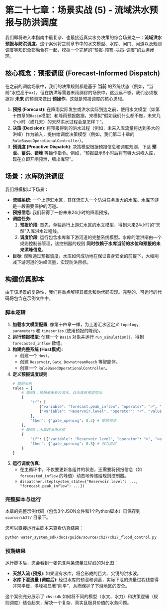 # 第二十七章：场景实战 (5) - 流域洪水预报与防洪调度

我们即将进入本指南中最复杂、也最接近真实水务决策的综合场景之一：**流域洪水预报与防洪调度**。这个案例将之前章节中的水文模型、水库、闸门、河道以及规则调度等知识全部融合在一起，模拟一个完整的“预报-预警-决策-调度”的业务闭环。

## 核心概念：预报调度 (Forecast-Informed Dispatch)

在之前的调度场景中，我们的决策规则都是基于 **当前** 的系统状态（例如，“当前”水位高于xx）。但在防洪等需要未雨绸缪的场景中，这远远不够。我们必须根据对 **未来** 的预测来做出 **预操作**。这就是预报调度的核心思想。

1.  **预报 (Forecast)**: 在降雨实际发生或洪水实际到达之前，使用水文模型（如第十四章的`Basin`模型）和降雨预报数据，来模拟“假如我们什么都不做，未来几个小时（或几天）的天然洪水过程会是怎样？”。
2.  **决策 (Decision)**: 将预报得到的洪水过程（例如，未来入库流量将达到多大的洪峰）作为输入，提供给调度决策模型（例如，我们第二十章的`RuleBasedOperationalController`）。
3.  **预调度 (Proactive Dispatch)**: 决策模型根据预报信息和调度规则，下达 **预泄、蓄洪、错峰** 等操作指令。例如，“预报显示6小时后将有特大洪峰入库，现在立即开闸预泄，腾出库容”。

## 场景：水库防洪调度

我们将模拟以下场景：
*   **流域系统**: 一个上游汇水区，其径流汇入一个防洪任务重大的水库。水库下游是一段需要保护的河道。
*   **预报信息**: 我们获得了一份未来24小时的降雨预报。
*   **调度任务**:
    1.  **预报阶段**: 首先，单独运行上游汇水区的水文模型，得到未来24小时的“天然”入库洪水过程线。
    2.  **调度阶段**: 运行包含水库和下游河道的完整系统模型。水库的泄洪闸由一个规则控制器管理，该控制器的规则 **同时依赖于水库当前的水位和预报的未来洪峰信息**。
*   **目标**: 观察通过预报调度，水库如何成功地在保证自身安全的前提下，大幅削减下游河道的洪峰流量，实现防洪目标。

## 构建仿真脚本

由于该场景的复杂性，我们将重点解释其概念和伪代码实现。完整的、可运行的代码将包含在示例文件中。

### 脚本逻辑

1.  **加载水文模型配置**: 像第十四章一样，为上游汇水区定义 `topology`, `parameters` 和 `timeseries` (使用预报的降雨)。
2.  **运行预报模型**: 创建一个 `Basin` 对象并运行 `run_simulation()`，得到 `forecasted_inflow` 数组。
3.  **构建完整系统 (Host模式)**:
    *   创建一个 `Host`。
    *   创建 `Reservoir`, `Gate`, `DownstreamReach` 等智能体。
    *   创建一个 `RuleBasedOperationalController`。
4.  **定义预报调度规则**:
    ```python
    # 规则示例
    rules = [
        # 规则1：预报未来有大洪水，且水库有预泄空间
        {
            "if": [
                {"variable": "forecast.peak_inflow", "operator": ">", "value": 500},
                {"variable": "Reservoir.level", "operator": "<", "value": 19.5}
            ],
            "then": {"gate_opening": 0.3} # 提前预泄
        },
        # 规则2：水库超汛限水位
        {
            "if": [{"variable": "Reservoir.level", "operator": ">", "value": 20.0}],
            "then": {"gate_opening": 0.8} # 强力泄洪
        }
    ]
    ```
5.  **运行调度仿真**:
    *   在主循环中，不仅要更新各组件的状态，还需要将预报信息（如 `forecasted_inflow` 的峰值）动态地传递给规则控制器。
    *   `dispatcher.step(system_state={"Reservoir.level": ..., "forecast.peak_inflow": ...})`

### 完整脚本与运行

本章的完整示例代码（包含3个JSON文件和1个Python脚本）已保存到 `source/ch27/` 目录下。

您可以直接运行主脚本来查看仿真结果：

```bash
python water_system_sdk/docs/guide/source/ch27/ch27_flood_control.py
```

### 预期结果

运行脚本后，您会看到一张包含两条流量过程线的对比图：
*   **天然入流 (预报)**: 如果没有水库，将会形成的巨大、尖锐的洪水波。
*   **水库下泄流量 (调度后)**: 经过水库的预泄和调蓄，实际下泄的流量过程线变得非常平缓，洪峰被显著“削平”，从而保护了下游地区的安全。

这个案例充分展示了 `chs-sdk` 如何将不同的模型（水文、水力）和决策逻辑（规则调度）结合起来，解决一个复杂、真实且极具价值的水务问题。
